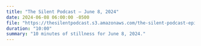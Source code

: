 ```yaml
---
title: "The Silent Podcast — June 8, 2024"
date: 2024-06-08 06:00:00 -0500
file: "https://thesilentpodcast.s3.amazonaws.com/the-silent-podcast-episode-track.mp3"
duration: "10:00"
summary: "10 minutes of stillness for June 8, 2024."
---
```

